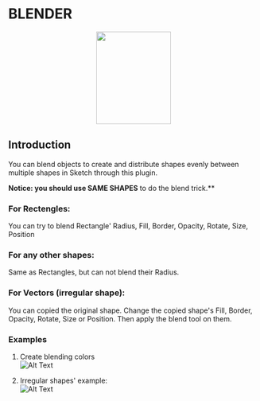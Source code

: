 # BLENDER

<p align="center">
  <img src = "https://github.com/bunnieabc/Blender/blob/master/doc/logo.png?raw=true" width="150" height="186"/>
</p>

## Introduction  
You can blend objects to create and distribute shapes evenly between multiple shapes in Sketch through this plugin.

**Notice: you should use SAME SHAPES** to do the blend trick.**

### For Rectengles:  
You can try to blend Rectangle' Radius, Fill, Border, Opacity, Rotate, Size, Position

### For any other shapes:  
Same as Rectangles, but can not blend their Radius.

### For Vectors (irregular shape):  
You can copied the original shape. Change the copied shape's Fill, Border, Opacity, Rotate, Size or Position. Then apply the blend tool on them.



  
### Examples

1. Create blending colors  
![Alt Text](https://github.com/bunnieabc/Blender/blob/master/doc/blender-ex1.gif)
  
2. Irregular shapes' example:  
![Alt Text](https://github.com/bunnieabc/Blender/blob/master/doc/blender-ex3.gif)

